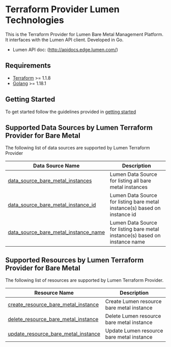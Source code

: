 
# Terraform Provider Lumen Technologies
This is the Terraform Provider for Lumen Bare Metal Management Platform. It interfaces with the Lumen API client. Developed in Go.

- Lumen API doc: (http://apidocs.edge.lumen.com/)


## Requirements
- [Terraform](https://www.terraform.io/downloads) >= 1.1.8
- [Golang](https://go.dev/doc/install) >= 1.18.1

## Getting Started
To get started follow the guidelines provided in [getting started](./docs/guides/getting_started.md)

## Supported Data Sources by Lumen Terraform Provider for Bare Metal

The following list of data sources are supported by Lumen Terraform Provider

| Data Source Name | Description |
|------------------|-------------|
| [data_source_bare_metal_instances](./docs/data-sources/data_source_bare_metal_instances.md) | Lumen Data Source for listing all bare metal instances |
| [data_source_bare_metal_instance_id](./docs/data-sources/data_source_bare_metal_instance_id.md) | Lumen Data Source for listing bare metal instance(s) based on instance id |
| [data_source_bare_metal_instance_name](./docs/data-sources/data_source_bare_metal_instance_name.md) | Lumen Data Source for listing bare metal instance(s) based on instance name |

## Supported Resources by Lumen Terraform Provider for Bare Metal

The following list of resources are supported by Lumen Terraform Provider.

| Resource Name | Description |
|---------------|-------------|
| [create_resource_bare_metal_instance](./docs/resources/create_resource_bare_metal_instance.md) | Create Lumen resource bare metal instance |
| [delete_resource_bare_metal_instance](./docs/resources/delete_resource_bare_metal_instance.md) | Delete Lumen resource bare metal instance |
| [update_resource_bare_metal_instance](./docs/resources/update_resource_bare_metal_instance.md) | Update Lumen resource bare metal instance |

